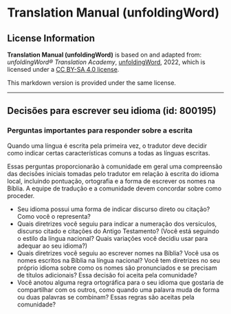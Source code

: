 # Translation Manual (unfoldingWord)

## License Information

**Translation Manual (unfoldingWord)** is based on and adapted from: _unfoldingWord® Translation Academy_, [unfoldingWord](https://unfoldingword.org/utw), 2022, which is licensed under a [CC BY-SA 4.0 license](https://creativecommons.org/licenses/by-sa/4.0/legalcode.en).

This markdown version is provided under the same license.



--------------------------------

## Decisões para escrever seu idioma (id: 800195)

### Perguntas importantes para responder sobre a escrita

Quando uma língua é escrita pela primeira vez, o tradutor deve decidir como indicar certas características comuns a todas as línguas escritas.

Essas perguntas proporcionarão à comunidade em geral uma compreensão das decisões iniciais tomadas pelo tradutor em relação à escrita do idioma local, incluindo pontuação, ortografia e a forma de escrever os nomes na Bíblia. A equipe de tradução e a comunidade devem concordar sobre como proceder.

* Seu idioma possui uma forma de indicar discurso direto ou citação? Como você o representa?
* Quais diretrizes você seguiu para indicar a numeração dos versículos, discurso citado e citações do Antigo Testamento? (Você está seguindo o estilo da língua nacional? Quais variações você decidiu usar para adequar ao seu idioma?)
* Quais diretrizes você seguiu ao escrever nomes na Bíblia? Você usa os nomes escritos na Bíblia na língua nacional? Você tem diretrizes no seu próprio idioma sobre como os nomes são pronunciados e se precisam de títulos adicionais? Essa decisão foi aceita pela comunidade?
* Você anotou alguma regra ortográfica para o seu idioma que gostaria de compartilhar com os outros, como quando uma palavra muda de forma ou duas palavras se combinam? Essas regras são aceitas pela comunidade?


